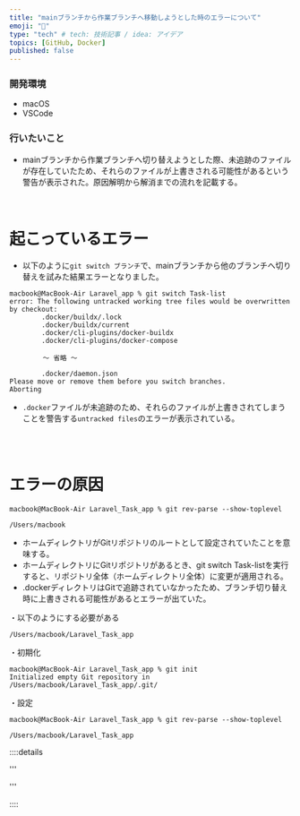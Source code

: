 ```yaml
---
title: "mainブランチから作業ブランチへ移動しようとした時のエラーについて"
emoji: "📕"
type: "tech" # tech: 技術記事 / idea: アイデア
topics: [GitHub, Docker]
published: false
---
```

### 開発環境
- macOS
- VSCode

### 行いたいこと
- mainブランチから作業ブランチへ切り替えようとした際、未追跡のファイルが存在していたため、それらのファイルが上書きされる可能性があるという警告が表示された。原因解明から解消までの流れを記載する。

<br>

# 起こっているエラー
- 以下のように`git switch ブランチ`で、mainブランチから他のブランチへ切り替えを試みた結果エラーとなりました。
```:ターミナル
macbook@MacBook-Air Laravel_app % git switch Task-list
error: The following untracked working tree files would be overwritten by checkout:
        .docker/buildx/.lock
        .docker/buildx/current
        .docker/cli-plugins/docker-buildx
        .docker/cli-plugins/docker-compose

　　　　　〜 省略 〜

        .docker/daemon.json
Please move or remove them before you switch branches.
Aborting
```
- `.docker`ファイルが未追跡のため、それらのファイルが上書きされてしまうことを警告する`untracked files`のエラーが表示されている。

<br>


<br>

# エラーの原因

```
macbook@MacBook-Air Laravel_Task_app % git rev-parse --show-toplevel

/Users/macbook
```
- ホームディレクトリがGitリポジトリのルートとして設定されていたことを意味する。
- ホームディレクトリにGitリポジトリがあるとき、git switch Task-listを実行すると、リポジトリ全体（ホームディレクトリ全体）に変更が適用される。
- .dockerディレクトリはGitで追跡されていなかったため、ブランチ切り替え時に上書きされる可能性があるとエラーが出ていた。



・以下のようにする必要がある
```
/Users/macbook/Laravel_Task_app
```
・初期化
```
macbook@MacBook-Air Laravel_Task_app % git init
Initialized empty Git repository in /Users/macbook/Laravel_Task_app/.git/
```
・設定
```
macbook@MacBook-Air Laravel_Task_app % git rev-parse --show-toplevel

/Users/macbook/Laravel_Task_app
```





::::details 

'''


'''

::::

<br>
<br>
<br>

